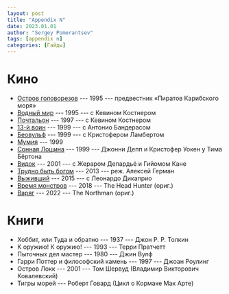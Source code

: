 ```yaml
---
layout: post
title: "Appendix N"
date: 2023.01.01
author: "Sergey Pomerantsev"
tags: [appendix n]
categories: [Гайды]
---
```


# Кино

* [Остров головорезов](https://www.kinopoisk.ru/film/13954/) --- 1995 --- предвестник «Пиратов Карибского моря»
* [Водный мир](https://www.kinopoisk.ru/film/8165/) --- 1995 --- c Кевином Костнером
* [Почтальон](https://www.kinopoisk.ru/film/12523/) --- 1997 --- c Кевином Костнером
* [13-й воин](https://www.kinopoisk.ru/film/10273/) --- 1999 --- с Антонио Бандерасом
* [Беовульф](https://www.kinopoisk.ru/film/23696/) --- 1999 --- c Кристофером Ламбертом
* [Мумия](https://www.kinopoisk.ru/film/4484/) --- 1999
* [Сонная Лощина](https://www.kinopoisk.ru/film/5622/) --- 1999 --- Джонни Депп и Кристофер Уокен у Тима Бёртона
* [Видок](https://www.kinopoisk.ru/film/872/) --- 2001 --- с Жераром Депардьё и Гийомом Кане
* [Трудно быть богом](https://www.kinopoisk.ru/film/40783/) --- 2013 --- реж. Алексей Герман
* [Выживший](https://www.kinopoisk.ru/film/522941/) --- 2015 --- c Леонардо Дикаприо
* [Время монстров](https://www.kinopoisk.ru/film/1036250/) --- 2018 --- The Head Hunter (ориг.)
* [Варяг](https://www.kinopoisk.ru/film/1313198/) --- 2022 --- The Northman (ориг.)

# Книги

* Хоббит, или Туда и обратно --- 1937 --- Джон Р. Р. Толкин
* К оружию! К оружию! --- 1993 --- Терри Пратчетт
* Пыточных дел мастер --- 1980 --- Джин Вулф
* Гарри Поттер и философский камень --- 1997 --- Джоан Роулинг
* Остров Локк --- 2001 --- Том Шервуд (Владимир Викторович Ковалевский)
* Тигры морей --- Роберт Говард (Цикл о Кормаке Мак Арте)

